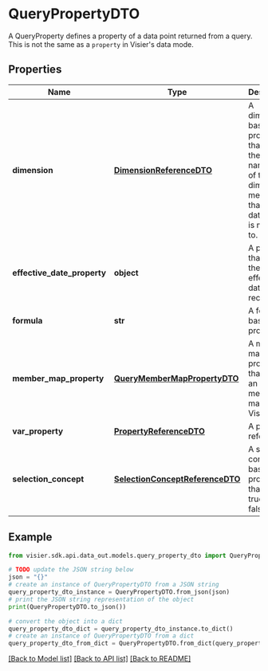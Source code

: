 # QueryPropertyDTO

A QueryProperty defines a property of a data point returned from a query.  This is not the same as a `property` in Visier's data mode.

## Properties

Name | Type | Description | Notes
------------ | ------------- | ------------- | -------------
**dimension** | [**DimensionReferenceDTO**](DimensionReferenceDTO.md) | A dimension-based property that returns the full name path of the dimension member that the data point is mapped to. | [optional] 
**effective_date_property** | **object** | A property that yields the effective date for the record | [optional] 
**formula** | **str** | A formula-based property. | [optional] 
**member_map_property** | [**QueryMemberMapPropertyDTO**](QueryMemberMapPropertyDTO.md) | A member map-based property that uses an existing member map in Visier. | [optional] 
**var_property** | [**PropertyReferenceDTO**](PropertyReferenceDTO.md) | A property reference. | [optional] 
**selection_concept** | [**SelectionConceptReferenceDTO**](SelectionConceptReferenceDTO.md) | A selection concept-based property that returns true or false. | [optional] 

## Example

```python
from visier.sdk.api.data_out.models.query_property_dto import QueryPropertyDTO

# TODO update the JSON string below
json = "{}"
# create an instance of QueryPropertyDTO from a JSON string
query_property_dto_instance = QueryPropertyDTO.from_json(json)
# print the JSON string representation of the object
print(QueryPropertyDTO.to_json())

# convert the object into a dict
query_property_dto_dict = query_property_dto_instance.to_dict()
# create an instance of QueryPropertyDTO from a dict
query_property_dto_from_dict = QueryPropertyDTO.from_dict(query_property_dto_dict)
```
[[Back to Model list]](../README.md#documentation-for-models) [[Back to API list]](../README.md#documentation-for-api-endpoints) [[Back to README]](../README.md)


